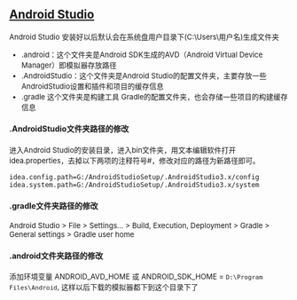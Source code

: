 ## [Android Studio]()

<font size="2">

Android Studio 安装好以后默认会在系统盘用户目录下(C:\Users\用户名\)生成文件夹
* .android：这个文件夹是Android SDK生成的AVD（Android Virtual Device Manager）即模拟器存放路径
* .AndroidStudio：这个文件夹是Android Studio的配置文件夹，主要存放一些AndroidStudio设置和插件和项目的缓存信息
* .gradle 这个文件夹是构建工具 Gradle的配置文件夹，也会存储一些项目的构建缓存信息

</font>

#### .AndroidStudio文件夹路径的修改

<font size="2">进入Android Studio的安装目录，进入bin文件夹，用文本编辑软件打开idea.properties，去掉以下两项的注释符号#，修改对应的路径为新路径即可。</font>

```
idea.config.path=G:/AndroidStudioSetup/.AndroidStudio3.x/config
idea.system.path=G:/AndroidStudioSetup/.AndroidStudio3.x/system
```

#### .gradle文件夹路径的修改

<font size="2">

Android Studio > File > Settings... > Build, Execution, Deployment > Gradle > General settings > Gradle user home

</font>

#### .android文件夹路径的修改

<font size="2">

添加环境变量 ANDROID_AVD_HOME 或 ANDROID_SDK_HOME = `D:\Program Files\Android`, 这样以后下载的模拟器都下到这个目录下了

</font>